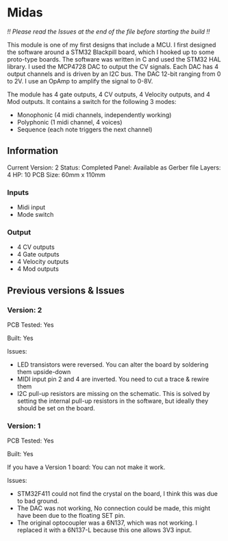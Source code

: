 # Midas

*!! Please read the Issues at the end of the file before starting the build !!*

This module is one of my first designs that include a MCU. I first designed the software around a STM32 Blackpill board,
which I hooked up to some proto-type boards. The software was written in C and used the STM32 HAL library. I used the
MCP4728 DAC to output the CV signals. Each DAC has 4 output channels and is driven by an I2C bus. The DAC 12-bit ranging
from 0 to 2V. I use an OpAmp to amplify the signal to 0-8V. 

The module has 4 gate outputs, 4 CV outputs, 4 Velocity outputs, and 4 Mod outputs. It contains a switch for the following 3 modes:

- Monophonic (4 midi channels, independently working)
- Polyphonic (1 midi channel, 4 voices)
- Sequence (each note triggers the next channel)

## Information

Current Version: 2
Status: Completed
Panel: Available as Gerber file
Layers: 4
HP: 10
PCB Size: 60mm x 110mm

### Inputs

- Midi input
- Mode switch

### Output

- 4 CV outputs
- 4 Gate outputs
- 4 Velocity outputs
- 4 Mod outputs

## Previous versions & Issues


### Version: 2
PCB Tested: Yes

Built: Yes

Issues:
- LED transistors were reversed. You can alter the board by soldering them upside-down
- MIDI input pin 2 and 4 are inverted. You need to cut a trace & rewire them
- I2C pull-up resistors are missing on the schematic. This is solved by setting the internal pull-up resistors in the software, but ideally they should be set on the board.

### Version: 1
PCB Tested: Yes

Built: Yes

If you have a Version 1 board: You can not make it work.

Issues:
- STM32F411 could not find the crystal on the board, I think this was due to bad ground. 
- The DAC was not working, No connection could be made, this might have been due to the floating SET pin.
- The original optocoupler was a 6N137, which was not working. I replaced it with a 6N137-L because this one allows 3V3 input.

